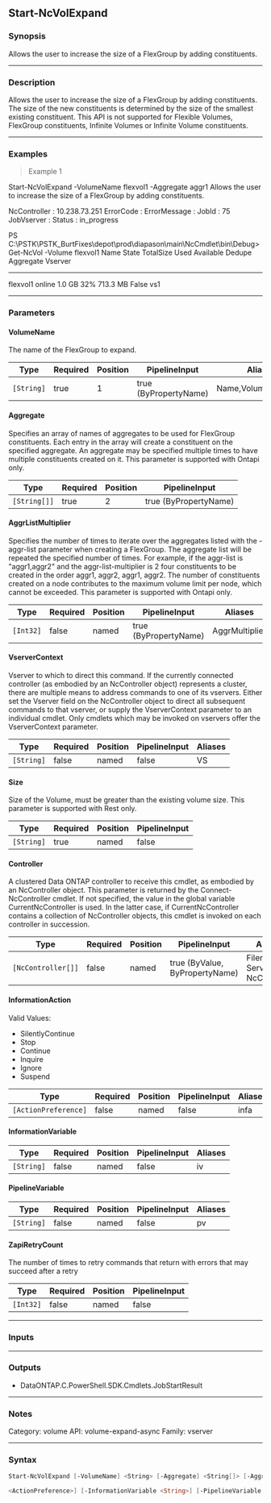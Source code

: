 Start-NcVolExpand
-----------------

### Synopsis
Allows the user to increase the size of a FlexGroup by adding constituents.

---

### Description

Allows the user to increase the size of a FlexGroup by adding constituents. The size of the new constituents is determined by the size of the smallest existing constituent.  This API is not supported for Flexible Volumes, FlexGroup  constituents, Infinite Volumes or Infinite Volume constituents.

---

### Examples
> Example 1

Start-NcVolExpand -VolumeName flexvol1 -Aggregate aggr1
Allows the user to increase the size of a FlexGroup by adding constituents.

NcController : 10.238.73.251
ErrorCode    :
ErrorMessage :
JobId        : 75
JobVserver   :
Status       : in_progress

PS C:\PSTK\PSTK_BurtFixes\depot\prod\diapason\main\NcCmdlet\bin\Debug> Get-NcVol -Volume flexvol1
Name                      State       TotalSize  Used  Available Dedupe Aggregate                 Vserver
----                      -----       ---------  ----  --------- ------ ---------                 -------
flexvol1                  online         1.0 GB   32%   713.3 MB False                            vs1

---

### Parameters
#### **VolumeName**
The name of the FlexGroup to expand.

|Type      |Required|Position|PipelineInput        |Aliases            |
|----------|--------|--------|---------------------|-------------------|
|`[String]`|true    |1       |true (ByPropertyName)|Name,Volume,VolName|

#### **Aggregate**
Specifies an array of names of aggregates to be used for FlexGroup constituents. Each entry in the array will create a constituent on the specified aggregate. An aggregate may be specified multiple times to have multiple constituents created on it. This parameter is supported with Ontapi only.

|Type        |Required|Position|PipelineInput        |
|------------|--------|--------|---------------------|
|`[String[]]`|true    |2       |true (ByPropertyName)|

#### **AggrListMultiplier**
Specifies the number of times to iterate over the aggregates listed with the -aggr-list parameter when creating a FlexGroup. The aggregate list will be repeated the specified number of times. For example, if the aggr-list is "aggr1,aggr2" and the aggr-list-multiplier is 2 four constituents to be created in the order aggr1, aggr2, aggr1, aggr2. The number of constituents created on a node contributes to the maximum volume limit per node, which cannot be exceeded. This parameter is supported with Ontapi only.

|Type     |Required|Position|PipelineInput        |Aliases       |
|---------|--------|--------|---------------------|--------------|
|`[Int32]`|false   |named   |true (ByPropertyName)|AggrMultiplier|

#### **VserverContext**
Vserver to which to direct this command.  If the currently connected controller (as embodied by an NcController object) represents a cluster, there are multiple means to address commands to one of its vservers.  Either set the Vserver field on the NcController object to direct all subsequent commands to that vserver, or supply the VserverContext parameter to an individual cmdlet.  Only cmdlets which may be invoked on vservers offer the VserverContext parameter.

|Type      |Required|Position|PipelineInput|Aliases|
|----------|--------|--------|-------------|-------|
|`[String]`|false   |named   |false        |VS     |

#### **Size**
Size of the Volume, must be greater than the existing volume size. This parameter is supported with Rest only.

|Type      |Required|Position|PipelineInput|
|----------|--------|--------|-------------|
|`[String]`|true    |named   |false        |

#### **Controller**
A clustered Data ONTAP controller to receive this cmdlet, as embodied by an NcController object.  This parameter is returned by the Connect-NcController cmdlet.  If not specified, the value in the global variable CurrentNcController is used.  In the latter case, if CurrentNcController contains a collection of NcController objects, this cmdlet is invoked on each controller in succession.

|Type              |Required|Position|PipelineInput                 |Aliases                          |
|------------------|--------|--------|------------------------------|---------------------------------|
|`[NcController[]]`|false   |named   |true (ByValue, ByPropertyName)|Filer<br/>Server<br/>NcController|

#### **InformationAction**

Valid Values:

* SilentlyContinue
* Stop
* Continue
* Inquire
* Ignore
* Suspend

|Type                |Required|Position|PipelineInput|Aliases|
|--------------------|--------|--------|-------------|-------|
|`[ActionPreference]`|false   |named   |false        |infa   |

#### **InformationVariable**

|Type      |Required|Position|PipelineInput|Aliases|
|----------|--------|--------|-------------|-------|
|`[String]`|false   |named   |false        |iv     |

#### **PipelineVariable**

|Type      |Required|Position|PipelineInput|Aliases|
|----------|--------|--------|-------------|-------|
|`[String]`|false   |named   |false        |pv     |

#### **ZapiRetryCount**
The number of times to retry commands that return with errors that may succeed after a retry

|Type     |Required|Position|PipelineInput|
|---------|--------|--------|-------------|
|`[Int32]`|false   |named   |false        |

---

### Inputs

---

### Outputs
* DataONTAP.C.PowerShell.SDK.Cmdlets.JobStartResult

---

### Notes
Category: volume
API: volume-expand-async
Family: vserver

---

### Syntax
```PowerShell
Start-NcVolExpand [-VolumeName] <String> [-Aggregate] <String[]> [-AggrListMultiplier <Int32>] [-VserverContext <String>] -Size <String> [-Controller <NcController[]>] [-InformationAction 
```
```PowerShell
<ActionPreference>] [-InformationVariable <String>] [-PipelineVariable <String>] [-ZapiRetryCount <Int32>] [<CommonParameters>]
```
